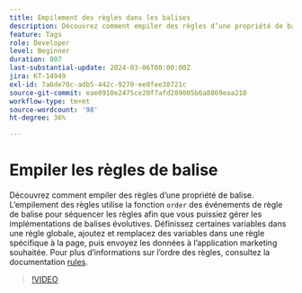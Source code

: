 ```yaml
---
title: Empilement des règles dans les balises
description: Découvrez comment empiler des règles d’une propriété de balise. L’empilement de règles utilise la fonction d’ordre dans les événements de règle de balise pour séquencer les règles afin que vous puissiez gérer les implémentations de balises évolutives.
feature: Tags
role: Developer
level: Beginner
duration: 807
last-substantial-update: 2024-03-06T00:00:00Z
jira: KT-14949
exl-id: 7a6de70c-adb5-442c-9270-ee0fee38721c
source-git-commit: eae0910e2475ce20f7afd289005b6a8869eaa210
workflow-type: tm+mt
source-wordcount: '98'
ht-degree: 36%

---
```


# Empiler les règles de balise

Découvrez comment empiler des règles d’une propriété de balise. L’empilement des règles utilise la fonction `order` des événements de règle de balise pour séquencer les règles afin que vous puissiez gérer les implémentations de balises évolutives. Définissez certaines variables dans une règle globale, ajoutez et remplacez des variables dans une règle spécifique à la page, puis envoyez les données à l’application marketing souhaitée. Pour plus d’informations sur l’ordre des règles, consultez la documentation [rules](https://experienceleague.adobe.com/docs/experience-platform/tags/ui/rules.html#rule-ordering).

>[!VIDEO](https://video.tv.adobe.com/v/3427710/?learn=on)
